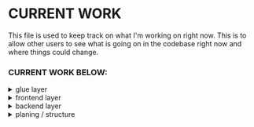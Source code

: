 # CURRENT WORK
This file is used to keep track on what I'm working on right now.
This is to allow other users to see what is going on in the codebase right now and where things could change.


### CURRENT WORK BELOW:

<details>
<summary>glue layer</summary>

### Code refactor
- refactoring data_reader.py to fit the security settings

### Code
- working on checks.py (writing the security checks for data reading / writing)


</details>


<details>
<summary>frontend layer</summary>

### Code refactor
- UPCOMING: refactoring main.py to put all the settings into a dedicated dictionairy (right now they're stored in session state without a dedicated dictionairy)
- Refactoring the overall distribution of files (split the data input and analsys functions into seperate files)


### Code


</details>





<details>
<summary>backend layer</summary>

### Code refactor



### Code



</details>



<details>
<summary>planing / structure</summary>

### cloud integration:
- working on an idea to integrate statistics (anonymous, only if user agrees, default is no) which are based on an API running on some cloud infastructure


</details>
